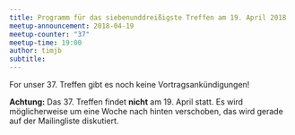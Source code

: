 ```yaml
---
title: Programm für das siebenunddreißigste Treffen am 19. April 2018
meetup-announcement: 2018-04-19
meetup-counter: "37"
meetup-time: 19:00
author: timjb
subtitle: 
---
```


For unser 37. Treffen gibt es noch keine Vortragsankündigungen!

**Achtung:** Das 37. Treffen findet **nicht** am 19. April statt. Es wird
möglicherweise um eine Woche nach hinten verschoben, das wird gerade auf der
Mailingliste diskutiert.
